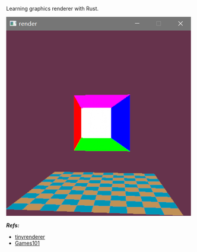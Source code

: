 
Learning graphics renderer with Rust.

![Render](./render.apng)


***Refs:***

- [tinyrenderer](https://github.com/ssloy/tinyrenderer/wiki)
- [Games101](https://sites.cs.ucsb.edu/~lingqi/teaching/games101.html)

